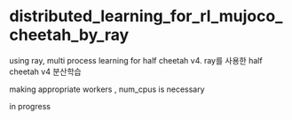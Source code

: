 # distributed_learning_for_rl_mujoco_cheetah_by_ray
using ray, multi process learning for half cheetah v4. ray를 사용한 half cheetah v4 분산학습

making appropriate workers , num_cpus is necessary

in progress

